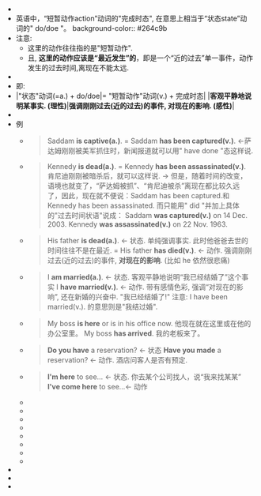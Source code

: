 -
- 英语中，“短暂动作action”动词的"完成时态", 在意思上相当于“状态state”动词的" do/doe "。
  background-color:: #264c9b
- 注意:
	- 这里的动作往往指的是"短暂动作".
	- 且, **这里的动作应该是“最近发生”的**，即是一个“近的过去”单一事件，动作发生的过去时间,离现在不能太远.
-
- 即:
- |"状态"动词(=a.) + do/doe|= "短暂动作"动词(v.) + 完成时态|
  |**客观平静地说明某事实. (理性)**|**强调刚刚过去(近的过去)的事件, 对现在的影响. (感性)**|
-
- 例
	- > Saddam **is captive(a.)**. = Saddam **has been captured(v.)**. <-萨达姆刚刚被美军抓住时，新闻报道就可以用" have done "态这样说.
	- > Kennedy **is dead(a.)**. = Kennedy **has been assassinated(v.)**. 肯尼迪刚刚被暗杀后，就可以这样说.
	  -> 但是，随着时间的改变，语境也就变了，“萨达姆被抓”、“肯尼迪被杀”离现在都比较久远了，因此，现在就不便说：Saddam has been captured.和 Kennedy has been assassinated. 而只能用" did "并加上具体的"过去时间状语"说成：
	  Saddam **was captured(v.)** on 14 Dec. 2003.
	  Kennedy **was assassinated(v.)** on 22 Nov. 1963.
	- > His father **is dead(a.)**. ← 状态. 单纯强调事实. 此时他爸爸去世的时间往往不是在最近.
	  = His father **has died(v.)**. ← 动作. 强调刚刚过去(近的过去)的事件, **对现在的影响**. (比如 he 依然很悲痛)
	- > I **am married(a.)**. ← 状态. 客观平静地说明“我已经结婚了”这个事实
	  I **have married(v.)**. ← 动作. 带有感情色彩, 强调“对现在的影响”, 还在新婚的兴奋中. "我已经结婚了!"
	  注意: I have been married(v.). 的意思则是"我结过婚".
	- > My boss **is here** or is in his office now. 他现在就在这里或在他的办公室里。 
	  My boss **has arrived**. 我的老板来了。
	- > **Do you have** a reservation? ← 状态
	  **Have you made** a reservation? ← 动作. 酒店问客人是否有预定.
	- > **I'm here** to see…​ ← 状态. 你去某个公司找人，说“我来找某某”
	  **I've come here** to see…​ ← 动作
	-
	-
	-
	-
	-
	-
	-
	-
-
-
-
